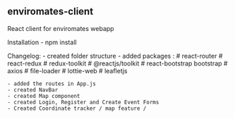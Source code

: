 ## enviromates-client

React client for enviromates webapp

Installation
    - npm install

Changelog:
    - created folder structure
    - added packages :
        # react-router
        # react-redux
        # redux-toolkit
        # @reactjs/toolkit
        # react-bootstrap bootstrap
        # axios
        # file-loader
        # lottie-web
        # leafletjs
        
    - added the routes in App.js
    - created NavBar
    - created Map component
    - created Login, Register and Create Event Forms
    - Created Coordinate tracker / map feature / 
